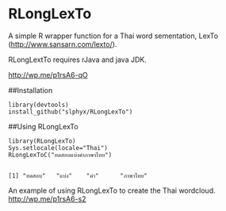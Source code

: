 
# RLongLexTo
A simple R wrapper function for a Thai word sementation, LexTo (http://www.sansarn.com/lexto/).

RLongLextTo requires rJava and java JDK.

http://wp.me/p1rsA6-qO

##Installation
```{r}
library(devtools)
install_github("slphyx/RLongLexTo")
```

##Using RLongLexTo
```{r}
library(RLongLexTo)
Sys.setlocale(locale="Thai")
RLongLexToC("ทดสอบแบ่งคำภาษาไทย")


[1] "ทดสอบ"   "แบ่ง"    "คำ"      "ภาษาไทย"

```
An example of using RLongLexTo to create the Thai wordcloud.
http://wp.me/p1rsA6-s2

